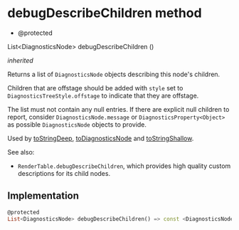 


# debugDescribeChildren method







- @protected

List&lt;DiagnosticsNode> debugDescribeChildren
()

_<span class="feature">inherited</span>_



<p>Returns a list of <code>DiagnosticsNode</code> objects describing this node's
children.</p>
<p>Children that are offstage should be added with <code>style</code> set to
<code>DiagnosticsTreeStyle.offstage</code> to indicate that they are offstage.</p>
<p>The list must not contain any null entries. If there are explicit null
children to report, consider <code>DiagnosticsNode.message</code> or
<code>DiagnosticsProperty&lt;Object&gt;</code> as possible <code>DiagnosticsNode</code> objects to
provide.</p>
<p>Used by <a href="../../zego_uikit_prebuilt_live_audio_room/ZegoMenuBarExtendButton/toStringDeep.md">toStringDeep</a>, <a href="../../zego_uikit_prebuilt_live_audio_room/ZegoMenuBarExtendButton/toDiagnosticsNode.md">toDiagnosticsNode</a> and <a href="../../zego_uikit_prebuilt_live_audio_room/ZegoMenuBarExtendButton/toStringShallow.md">toStringShallow</a>.</p>
<p>See also:</p>
<ul>
<li><code>RenderTable.debugDescribeChildren</code>, which provides high quality custom
descriptions for its child nodes.</li>
</ul>



## Implementation

```dart
@protected
List<DiagnosticsNode> debugDescribeChildren() => const <DiagnosticsNode>[];
```







